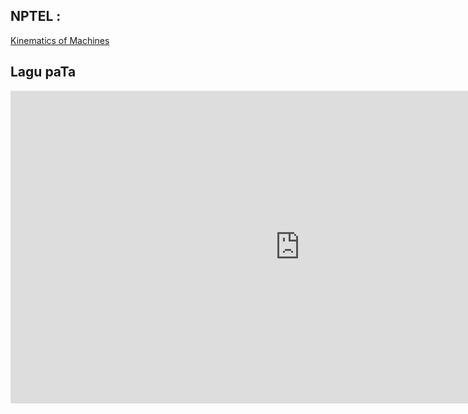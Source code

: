 ## NPTEL :
[Kinematics of Machines](https://youtu.be/MJeRFzs4oRU)

## Lagu paTa
<iframe width="925" height="500" src="https://www.youtube.com/embed/Q9ODhrlv6qQ" title="YouTube video player" frameborder="0" allow="accelerometer; autoplay; clipboard-write; encrypted-media; gyroscope; picture-in-picture" allowfullscreen></iframe>
